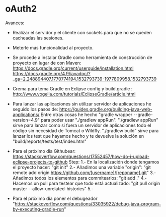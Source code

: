 # oAuth2

Avances:

- Realizar el servidor y el cliente con sockets para que no se queden cacheadas las sesiones.
- Meterle más funcionalidad al proyecto.
- Se procede a instalar Gradle como herramienta de construcción de proyecto en lugar de con Maven: 
		https://docs.gradle.org/current/userguide/installation.html
		https://docs.gradle.org/4.9/javadoc/?_ga=2.248894407.1770774194.1532793739-1977809958.1532793739
		
- Crema para tema Gradle en Eclipse config y build.gradle : http://www.vogella.com/tutorials/EclipseGradle/article.html

-	Para lanzar las aplicaciones sin utilizar servidor de aplicaciones he seguido los pasos de: https://guides.gradle.org/building-java-web-applications/
	Entre otras cosas he hecho "gradle wrapper --gradle-version=4.9" para poder usar "./gradlew appRun".
	"./gradlew appRun" sirve para lanzar como si fuera un servidor de aplicaciones todo el código sin necesidad de Tomcat o Wildfly.
	"./gradlew build" sirve para lanzar los test que hayamos hecho y te devuelve la solución en "build/reports/tests/test/index.htm"

- Para el próximo día Githubear:
	https://stackoverflow.com/questions/17552457/how-do-i-upload-eclipse-projects-to-github
	Step:
		1.- En la localización donde tengamos el proyecto hacer: "git init"
		2.- Añadimos una variable "origin": "git remote add origin https://github.com/[username]/[reponame].git"
		3.- Añadimos todos los elementos para commitearlos: "git add ."
		4.- Hacemos un pull para testear que todo está actualizado: "git pull origin master --allow-unrelated-histories"
		5.- 
		
- Para el próximo día poner el debugeador "https://stackoverflow.com/questions/33035922/debug-java-program-by-executing-gradle-run"
